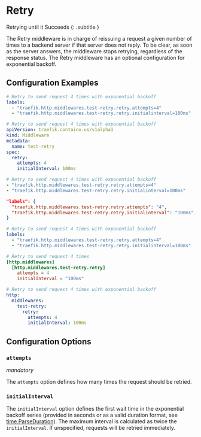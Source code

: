 # Retry

Retrying until it Succeeds
{: .subtitle }

<!--
TODO: add schema
-->

The Retry middleware is in charge of reissuing a request a given number of times to a backend server if that server does not reply.
To be clear, as soon as the server answers, the middleware stops retrying, regardless of the response status.
The Retry middleware has an optional configuration for exponential backoff.

## Configuration Examples

```yaml tab="Docker"
# Retry to send request 4 times with exponential backoff
labels:
  - "traefik.http.middlewares.test-retry.retry.attempts=4"
  - "traefik.http.middlewares.test-retry.retry.initialinterval=100ms"
```

```yaml tab="Kubernetes"
# Retry to send request 4 times with exponential backoff
apiVersion: traefik.containo.us/v1alpha1
kind: Middleware
metadata:
  name: test-retry
spec:
  retry:
    attempts: 4
    initialInterval: 100ms
```

```yaml tab="Consul Catalog"
# Retry to send request 4 times with exponential backoff
- "traefik.http.middlewares.test-retry.retry.attempts=4"
- "traefik.http.middlewares.test-retry.retry.initialinterval=100ms"
```

```json tab="Marathon"
"labels": {
  "traefik.http.middlewares.test-retry.retry.attempts": "4",
  "traefik.http.middlewares.test-retry.retry.initialinterval": "100ms",
}
```

```yaml tab="Rancher"
# Retry to send request 4 times with exponential backoff
labels:
  - "traefik.http.middlewares.test-retry.retry.attempts=4"
  - "traefik.http.middlewares.test-retry.retry.initialinterval=100ms"
```

```toml tab="File (TOML)"
# Retry to send request 4 times
[http.middlewares]
  [http.middlewares.test-retry.retry]
    attempts = 4
    initialInterval = "100ms"
```

```yaml tab="File (YAML)"
# Retry to send request 4 times with exponential backoff
http:
  middlewares:
    test-retry:
      retry:
        attempts: 4
        initialInterval: 100ms
```

## Configuration Options

### `attempts`

_mandatory_

The `attempts` option defines how many times the request should be retried.

### `initialInterval`

The `initialInterval` option defines the first wait time in the exponential backoff series (provided in seconds or as a valid duration format, see [time.ParseDuration](https://golang.org/pkg/time/#ParseDuration)). The maximum interval is calculated as twice the `initialInterval`. If unspecified, requests will be retried immediately.
